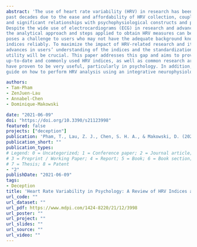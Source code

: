 ```yaml
---
abstract: 'The use of heart rate variability (HRV) in research has been greatly popularized over the
past decades due to the ease and affordability of HRV collection, coupled with its clinical relevance
and significant relationships with psychophysiological constructs and psychopathological disorders.
Despite the wide use of electrocardiograms (ECG) in research and advancements in sensor technology,
the analytical approach and steps applied to obtain HRV measures can be seen as complex. Thus, this
poses a challenge to users who may not have the adequate background knowledge to obtain the HRV
indices reliably. To maximize the impact of HRV-related research and its reproducibility, parallel
advances in users’ understanding of the indices and the standardization of analysis pipelines in its
utility will be crucial. This paper addresses this gap and aims to provide an overview of the most
up-to-date and commonly used HRV indices, as well as common research areas in which these indices
have proven to be very useful, particularly in psychology. In addition, we also provide a step-by-step
guide on how to perform HRV analysis using an integrative neurophysiological toolkit, NeuroKit2.'

authors:
- Tam-Pham
- ZenJuen-Lau
- Annabel-Chen
- Dominique-Makowski

date: "2021-06-09"
doi: "https://doi.org/10.3390/s21123998"
featured: false
projects: ["deception"]
publication: 'Pham, T., Lau, Z. J., Chen, S. H. A., & Makowski, D. (2021). Heart Rate Variability in Psychology: A Review of HRV Indices and an Analysis Tutorial. Sensors, 21(12), 3998. doi:10.3390/s21123998'
publication_short: ""
publication_types:
# Legend: 0 = Uncategorized; 1 = Conference paper; 2 = Journal article;
# 3 = Preprint / Working Paper; 4 = Report; 5 = Book; 6 = Book section;
# 7 = Thesis; 8 = Patent
- "2"
publishDate: "2021-06-09"
tags:
- Deception
title: 'Heart Rate Variability in Psychology: A Review of HRV Indices and an Analysis Tutorial'
url_code: ""
url_dataset: ""
url_pdf: https://www.mdpi.com/1424-8220/21/12/3998
url_poster: ""
url_project: ""
url_slides: ""
url_source: ""
url_video: ""
---
```

